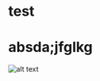 # test #
# absda;jfglkg
![alt text](https://s3.amazonaws.com/images.seroundtable.com/google-dog-badge-1526987203.jpg)
